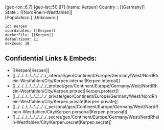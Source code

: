 ﻿---
location: [50.87,6.7] 
mapzoom: [7,12] 
mapmarker: city 
type: City
tags:
- geo/City


SpocWebEntityId: 31393
isDeleted: false
confidential: public

---
[geo-lon::6.7] 
[geo-lat::50.87] 
[name::Kerpen] 
Country :: [[Germany]]  
State :: [[NordRhein-Westfahlen]]  
[Population::] 
[Unknown::] 


```leaflet
id: Kerpen
coordinates: [[Kerpen]] 
markerFile: [[Kerpen]] 
defaultZoom: 11 
maxZoom: 18
```


## Confidential Links & Embeds: 
- [[Kerpen|Kerpen]]  
- [[../../../../../../../../_internal/geo/Continent/Europe/Germany/West/NordRhein-Westfahlen/City/Kerpen.internal|Kerpen.internal]] 
- [[../../../../../../../../_protect/geo/Continent/Europe/Germany/West/NordRhein-Westfahlen/City/Kerpen.protect|Kerpen.protect]] 
- [[../../../../../../../../_private/geo/Continent/Europe/Germany/West/NordRhein-Westfahlen/City/Kerpen.private|Kerpen.private]] 
- [[../../../../../../../../_personal/geo/Continent/Europe/Germany/West/NordRhein-Westfahlen/City/Kerpen.personal|Kerpen.personal]] 
- [[../../../../../../../../_secret/geo/Continent/Europe/Germany/West/NordRhein-Westfahlen/City/Kerpen.secret|Kerpen.secret]] 
